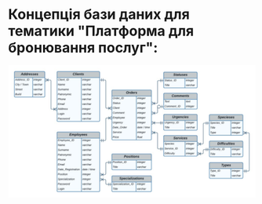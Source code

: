 # Концепція бази даних для тематики "Платформа для бронювання послуг":
![Screenshot](https://github.com/SabinaGamidova/FirstPractice/blob/main/ScreenOfDBFinal.jpg)

